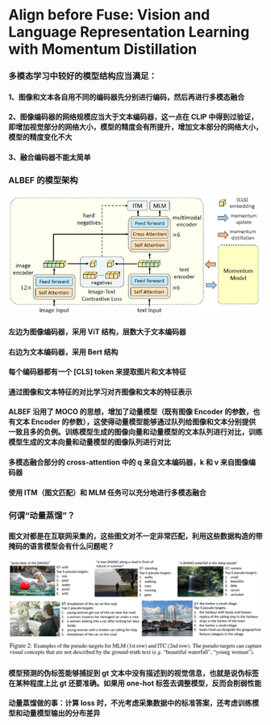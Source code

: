 # Align before Fuse: Vision and Language Representation Learning with Momentum Distillation

### 多模态学习中较好的模型结构应当满足：
#### 1、图像和文本各自用不同的编码器先分别进行编码，然后再进行多模态融合
#### 2、图像编码器的网络规模应当大于文本编码器，这一点在 CLIP 中得到过验证，即增加视觉部分的网络大小，模型的精度会有所提升，增加文本部分的网络大小，模型的精度变化不大
#### 3、融合编码器不能太简单

### ALBEF 的模型架构
<img src="ALBEF.png"><br>
#### 左边为图像编码器，采用 ViT 结构，层数大于文本编码器
#### 右边为文本编码器，采用 Bert 结构
#### 每个编码器都有一个 [CLS] token 来提取图片和文本特征
#### 通过图像和文本特征的对比学习对齐图像和文本的特征表示
#### ALBEF 沿用了 MOCO 的思想，增加了动量模型（既有图像 Encoder 的参数，也有文本 Encoder 的参数），这使得动量模型能够通过队列给图像和文本分别提供一致且多的负例。训练模型生成的图像向量和动量模型的文本队列进行对比，训练模型生成的文本向量和动量模型的图像队列进行对比
#### 多模态融合部分的 cross-attention 中的 q 来自文本编码器，k 和 v 来自图像编码器
#### 使用 ITM（图文匹配）和 MLM 任务可以充分地进行多模态融合

### 何谓“动量蒸馏”？
#### 图文对都是在互联网采集的，这些图文对不一定非常匹配，利用这些数据构造的带掩码的语言模型会有什么问题呢？
<img src="momentum_distillation.png"><br>
#### 模型预测的伪标签能够捕捉到 gt 文本中没有描述到的视觉信息，也就是说伪标签在某种程度上比 gt 还要准确。如果用 one-hot 标签去调整模型，反而会削弱性能
#### 动量蒸馏做的事：计算 loss 时，不光考虑采集数据中的标准答案，还考虑训练模型和动量模型输出的分布差异
